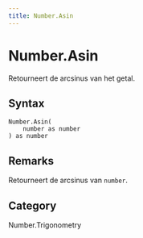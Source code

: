 ```yaml
---
title: Number.Asin
---
```


# Number.Asin


Retourneert de arcsinus van het getal.


## Syntax

```powerquery
Number.Asin(
    number as number
) as number
```


## Remarks

Retourneert de arcsinus van <code>number</code>.



## Category
Number.Trigonometry
